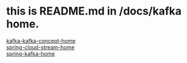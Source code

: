 # this is README.md in /docs/kafka home.

[kafka-kafka-concept-home][kafka-concept-home-link] <br/>
[spring-cloud-stream-home][spring-cloud-stream-home-link] <br/>
[spring-kafka-home][spring-kafka-home-link] <br/>

[comment]: <> (link list)
[kafka-concept-home-link]: concept/index "kafka concept home comment"
[spring-cloud-stream-home-link]: spring-cloud-stream/index "spring-cloud-stream home comment"
[spring-kafka-home-link]: spring-kafka/index "spring-kafka home comment"